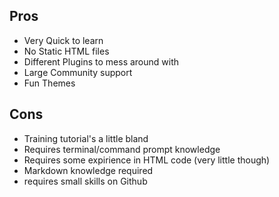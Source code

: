 ## Pros
<ul>
<li> Very Quick to learn </li>
<li> No Static HTML files</li>
<li>Different Plugins to mess around with</li>
<li>Large Community support</li>
<li> Fun Themes</li>
</ul>

## Cons
<ul>
<li> Training tutorial's a little bland</li>
<li> Requires terminal/command prompt knowledge</li>
<li> Requires some expirience in HTML code (very little though)</li>
<li> Markdown knowledge required </li>
<li>requires small skills on Github</li>
</ul>
